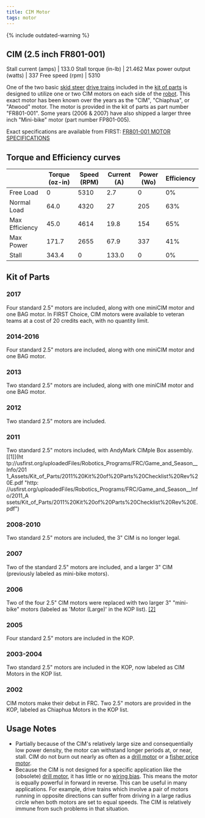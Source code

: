 ```yaml
---
title: CIM Motor
tags: motor
---
```


{% include outdated-warning %}

## CIM (2.5 inch FR801-001)

Stall current (amps) | 133.0
Stall torque (in-lb) | 21.462
Max power output (watts) | 337
Free speed (rpm) | 5310

One of the two basic [skid steer](skid-steer) [drive trains](drive-train) included in the [kit of parts](kit-of-parts) is designed to utilize one or two CIM motors on each side of the [robot](robot). This exact motor has been known over the years as the "CIM", "Chiaphua", or "Atwood" motor. The motor is provided in the kit of parts as part number "FR801-001". Some years (2006 & 2007) have also shipped a larger three inch "Mini-bike" motor (part number FP801-005).

Exact specifications are available from FIRST: [FR801-001 MOTOR SPECIFICATIONS](https://web.archive.org/web/20070203122606/http://www2.usfirst.org/2005comp/Specs/CIM.pdf "https://web.archive.org/web/20070203122606/http://www2.usfirst.org/2005comp/Specs/CIM.pdf")


## Torque and Efficiency curves

|              | Torque (oz-in) | Speed (RPM) | Current (A) | Power (Wo) | Efficiency
-------------- | -------------- | ----------- | ----------- | ---------- | ----------
Free Load      | 0              | 5310        | 2.7         | 0          | 0%
Normal Load    | 64.0           | 4320        | 27          | 205        | 63%
Max Efficiency | 45.0           | 4614        | 19.8        | 154        | 65%
Max Power      | 171.7          | 2655        | 67.9        | 337        | 41%
Stall          | 343.4          | 0           | 133.0       | 0          | 0%

## Kit of Parts

### 2017

Four standard 2.5" motors are included, along with one miniCIM motor and one BAG motor. In FIRST Choice, CIM motors were available to veteran teams at a cost of 20 credits each, with no quantity limit.

### 2014-2016

Four standard 2.5" motors are included, along with one miniCIM motor and one BAG motor.

### 2013

Two standard 2.5" motors are included, along with one miniCIM motor and one BAG motor.

### 2012

Two standard 2.5" motors are included.

### 2011

Two standard 2.5" motors included, with AndyMark CIMple Box assembly. [[1]](ht
tp://usfirst.org/uploadedFiles/Robotics_Programs/FRC/Game_and_Season__Info/201
1_Assets/Kit_of_Parts/2011%20Kit%20of%20Parts%20Checklist%20Rev%20E.pdf "http:
//usfirst.org/uploadedFiles/Robotics_Programs/FRC/Game_and_Season__Info/2011_A
ssets/Kit_of_Parts/2011%20Kit%20of%20Parts%20Checklist%20Rev%20E.pdf")

### 2008-2010

Two standard 2.5" motors are included, the 3" CIM is no longer legal.

### 2007

Two of the standard 2.5" motors are included, and a larger 3" CIM (previously labeled as mini-bike motors).

### 2006

Two of the four 2.5" CIM motors were replaced with two larger 3" "mini-bike" motors (labeled as 'Motor (Large)' in the KOP list). [[2]](https://web.archive.org/web/20060902090301/http://www2.usfirst.org/2006comp/Manual/5-The_Robot_Rev_F.pdf "https://web.archive.org/web/20060902090301/http://www2.usfirst.org/2006comp/Manual/5-The_Robot_Rev_F.pdf")

### 2005

Four standard 2.5" motors are included in the KOP.

### 2003-2004

Two standard 2.5" motors are included in the KOP, now labeled as CIM Motors in the KOP list.

### 2002

CIM motors make their debut in FRC. Two 2.5" motors are provided in the KOP, labeled as Chiaphua Motors in the KOP list.

## Usage Notes

- Partially because of the CIM's relatively large size and consequentially low power density, the motor can withstand longer periods at, or near, stall. CIM do not burn out nearly as often as a [drill motor](drill-motor) or a [fisher price motor](fisher-price-motor).
- Because the CIM is not designed for a specific application like the (obsolete) [drill motor](drill-motor"), it has little or no [wiring bias](wiring-bias). This means the motor is equally powerful in forward in reverse. This can be useful in many applications. For example, drive trains which involve a pair of motors running in opposite directions can suffer from driving in a large radius circle when both motors are set to equal speeds. The CIM is relatively immune from such problems in that situation.
